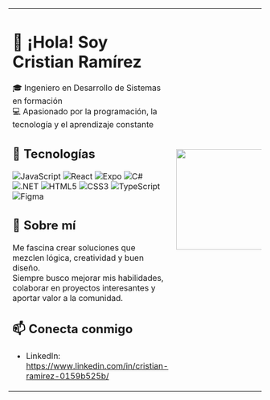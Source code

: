 <table>
  <tr>
    <td>

# 👋 ¡Hola! Soy Cristian Ramírez  

🎓 Ingeniero en Desarrollo de Sistemas en formación  
💻 Apasionado por la programación, la tecnología y el aprendizaje constante     

## 🚀 Tecnologías
![JavaScript](https://img.shields.io/badge/JavaScript-F7DF1E?style=for-the-badge&logo=javascript&logoColor=000)
![React](https://img.shields.io/badge/React-20232A?style=for-the-badge&logo=react&logoColor=61DAFB)
![Expo](https://img.shields.io/badge/Expo-000000?style=for-the-badge&logo=expo&logoColor=white)
![C#](https://img.shields.io/badge/C%23-239120?style=for-the-badge&logo=c-sharp&logoColor=white)
![.NET](https://img.shields.io/badge/.NET-512BD4?style=for-the-badge&logo=dotnet&logoColor=white)
![HTML5](https://img.shields.io/badge/HTML5-E34F26?style=for-the-badge&logo=html5&logoColor=white)
![CSS3](https://img.shields.io/badge/CSS3-1572B6?style=for-the-badge&logo=css3&logoColor=white)
![TypeScript](https://img.shields.io/badge/TypeScript-007ACC?style=for-the-badge&logo=typescript&logoColor=white)
![Figma](https://img.shields.io/badge/Figma-F24E1E?style=for-the-badge&logo=figma&logoColor=white)

## 🌟 Sobre mí
Me fascina crear soluciones que mezclen lógica, creatividad y buen diseño.  
Siempre busco mejorar mis habilidades, colaborar en proyectos interesantes y aportar valor a la comunidad.  

## 📫 Conecta conmigo
- LinkedIn: https://www.linkedin.com/in/cristian-ramirez-0159b525b/

    </td>
    <td>
      <img src="https://mediolunatico.wordpress.com/wp-content/uploads/2014/07/edwardelric3.jpg" width="200"/>
    </td>
  </tr>
</table>
